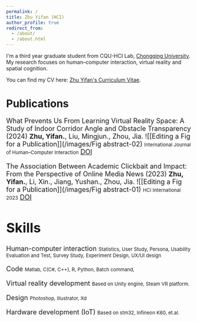 ```yaml
---
permalink: /
title: Zhu Yifan (HCI)
author_profile: true
redirect_from:
  - /about/
  - /about.html
---
```

I'm a third year graduate student from CQU-HCI Lab, [Chongqing University](https://www.cqu.edu.cn/). My research focuses on human–computer interaction, virtual reality and spatial cognition.

You can find my CV here: [Zhu Yifan's Curriculum Vitae](../assets/Zhuyifan_cv_Web.pdf).

# Publications
<font size = 4>What Prevents Us From Learning Virtual Reality Space: A Study of Indoor Corridor Angle and Obstacle Transparency (2024)<font>
**Zhu, Yifan.**, Liu, Mingjun., Zhou, Jia.
![[Editing a Fig for a Publication]](/images/Fig abstract-02)
<font size = 2>International Journal of Human–Computer Interaction</font>
[DOI](https://www.tandfonline.com/doi/abs/10.1080/10447318.2024.2364473/)

<font size = 4>The Association Between Academic Clickbait and Impact: From the Perspective of Online Media News (2023)</font>
**Zhu, Yifan.**, Li, Xin., Jiang, Yushan., Zhou, Jia.
![[Editing a Fig for a Publication]](/images/Fig abstract-01)
<font size = 2>HCI International 2023</font>
[DOI](https://doi.org/10.1007/978-3-031-48044-7_32)

# Skills
<font size = 4>Human-computer interaction</font>
<font size = 2>Statistics, User Study, Persona, Usability Evaluation and Test, Survey Study, Experiment Design, UX/UI design</font>

<font size = 4>Code</font>
<font size = 2>Matlab, C(C#, C++), R, Python, Batch command,</font>

<font size = 4>Virtual reality development </font>
<font size = 2>Based on Unity engine, Steam VR platform. </font>

<font size = 4>Design</font>
<font size = 2>Photoshop, Illustrator, Xd</font>

<font size = 4>Hardware development (IoT)</font>
<font size = 2>Based on stm32, Infineon K60, et.al. </font>

